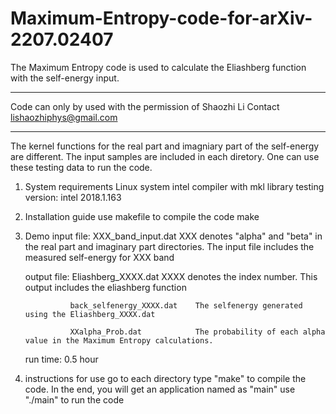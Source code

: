 # Maximum-Entropy-code-for-arXiv-2207.02407

The Maximum Entropy code is used to calculate the Eliashberg function with the self-energy input. 
********************************************************
Code can only by used with the permission of Shaozhi Li
Contact lishaozhiphys@gmail.com
*******************************************************

The kernel functions for the real part and imagniary part of the self-energy are different.
The input samples are included in each diretory. One can use these testing data to run the code.

1. System requirements
   Linux system
   intel compiler with mkl library
   testing version: intel 2018.1.163
   
2. Installation guide
   use makefile to compile the code 
   make
   
3. Demo
   input file: XXX_band_input.dat
               XXX denotes "alpha" and "beta" in the real part and imaginary part directories.
               The input file includes the measured self-energy for XXX band
               
   output file: Eliashberg_XXXX.dat         XXXX denotes the index number. This output includes the eliashberg function
                 
                 back_selfenergy_XXXX.dat    The selfenergy generated using the Eliashberg_XXXX.dat
                 
                 XXalpha_Prob.dat            The probability of each alpha value in the Maximum Entropy calculations.
                 
    run time: 0.5 hour
                 
4. instructions for use
   go to each directory
   type "make" to compile the code. In the end, you will get an application named as "main"
   use "./main" to run the code
  
